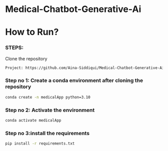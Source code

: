 # Medical-Chatbot-Generative-Ai

# How to Run?
### STEPS:
Clone the repository
````bash
Project: https://github.com/Aina-Siddiqui/Medical-Chatbot-Generative-Ai.git
````
### Step no 1: Create a conda environment after cloning the repository
````bash
conda create -n medicalApp python=3.10
````
### Step no 2: Activate the environment
````bash
conda activate medicalApp
````
### Step no 3:install the requirements
````bash
pip install -r requirements.txt
````

